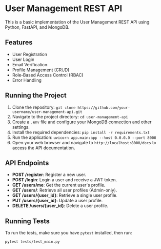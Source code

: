 # User Management REST API

This is a basic implementation of the User Management REST API using Python, FastAPI, and MongoDB.

## Features

- User Registration
- User Login
- Email Verification
- Profile Management (CRUD)
- Role-Based Access Control (RBAC)
- Error Handling

## Running the Project

1. Clone the repository: `git clone https://github.com/your-username/user-management-api.git`
2. Navigate to the project directory: `cd user-management-api`
3. Create a `.env` file and configure your MongoDB connection and other settings.
4. Install the required dependencies: `pip install -r requirements.txt`
5. Run the application: `uvicorn app.main:app --host 0.0.0.0 --port 8000`
6. Open your web browser and navigate to `http://localhost:8000/docs` to access the API documentation.

## API Endpoints

- **POST /register**: Register a new user.
- **POST /login**: Login a user and receive a JWT token.
- **GET /users/me**: Get the current user's profile.
- **GET /users/**: Retrieve all user profiles (Admin-only).
- **GET /users/{user_id}**: Retrieve a single user profile.
- **PUT /users/{user_id}**: Update a user profile.
- **DELETE /users/{user_id}**: Delete a user profile.

## Running Tests

To run the tests, make sure you have `pytest` installed, then run:

```bash
pytest tests/test_main.py